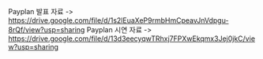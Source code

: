Payplan 발표 자료 -> https://drive.google.com/file/d/1s2lEuaXeP9rmbHmCpeavJnVdpgu-8rQf/view?usp=sharing
Payplan 시연 자료 -> https://drive.google.com/file/d/13d3eecyqwTRhxj7FPXwEkqmx3Jej0jkC/view?usp=sharing
